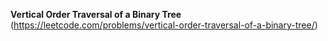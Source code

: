 **Vertical Order Traversal of a Binary Tree**
(https://leetcode.com/problems/vertical-order-traversal-of-a-binary-tree/)




